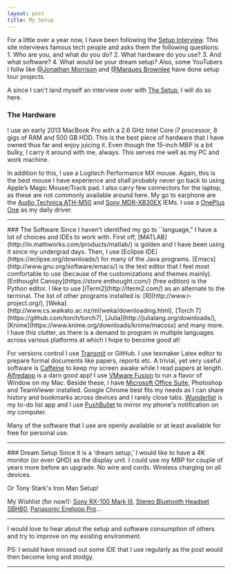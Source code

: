 ```yaml
---
layout: post
title: My Setup
---
```

For a little over a year now, I have been following the [Setup Interview](http://usesthis.com/). This site interviews famous tech people and asks them the following questions: 1. Who are you, and what do you do? 2. What hardware do you use? 3. And what software? 4. What would be your dream setup? Also, some YouTubers I follw like [@Jonathan Morrison](https://twitter.com/tldtoday) and [@Marques Brownlee](https://twitter.com/MKBHD) have done setup tour projects. 

A since I can't land myself an interview over with [The Setup](http://usesthis.com/), I will do so here.

### The Hardware
I use an early 2013 MacBook Pro with a 2.6 GHz Intel Core i7 processor, 8 gigs of RAM and 500 GB HDD. This is the best piece of hardware that I have owned thus far and enjoy juicing it. Even though the 15-inch MBP is a bit bulky, I carry it around with me, always. This serves me well as my PC and work machine. 

In addition to this, I use a Logitech Performance MX mouse. Again, this is the best mouse I have experience and shall probably never go back to using Apple’s Magic Mouse/Track pad. I also carry few connectors for the laptop, as these are not commonly available around here. My go to earphone are the [Audio Technica ATH-M50](http://www.audio-technica.com/cms/headphones/0edf909675b1be4d/) and [Sony MDR-XB30EX](http://www.sony.co.in/product/mdr-xb30ex) IEMs. I use a [OnePlus One](https://oneplus.net/) as my daily driver. 
<hr/>
### The Software
Since I haven’t identified my go to ``language," I have a lot of choices and IDEs to work with. First off, [MATLAB](http://in.mathworks.com/products/matlab/) is golden and I have been using it since my undergrad days. Then, I use [Eclipse IDE](https://eclipse.org/downloads/) for many of the Java programs. [Emacs](http://www.gnu.org/software/emacs/) is the text editor that I feel most comfortable to use (because of the customizations and themes mainly). [Enthought Canopy](https://store.enthought.com/) (free edition) is the Python editor. I like to use [iTerm2](http://iterm2.com/) as an alternate to the terminal. The list of other programs installed is: [R](http://www.r-project.org/), [Weka](http://www.cs.waikato.ac.nz/ml/weka/downloading.html), [Torch 7](https://github.com/torch/torch7), [Julia](http://julialang.org/downloads/), [Knime](https://www.knime.org/downloads/knime/macosx) and many more. I have this clutter, as there is a demand to program in multiple languages across various platforms at which I hope to become good at!

For versions control I use [Transmit](http://panic.com/transmit/) or GitHub. I use texmaker Latex editor to prepare formal documents like papers, reports etc. A trivial, yet very useful software is [Caffeine](http://lightheadsw.com/caffeine/) to keep my screen awake while I read papers at length. [Alfredapp](http://www.alfredapp.com/) is a darn good app! I use [VMware Fusion](http://www.vmware.com/in/products/fusion) to run a flavor of Window on my Mac. Beside these, I have [Microsoft Office Suite](www.microsoft.com/mac), Photoshop and TeamViewer installed. Google Chrome best fits my needs as I can share history and bookmarks across devices and I rarely close tabs. [Wunderlist](https://www.wunderlist.com) is my to-do list app and I use [PushBullet](https://www.pushbullet.com/) to mirror my phone's notification on my computer. 

Many of the software that I use are openly available or at least available for free for personal use.
<hr/>
### Dream Setup
Since it is a 'dream setup,' I would like to have a 4K monitor (or even QHD) as the display unit. I could use my MBP for couple of years more before an upgrade. 
No wire and cords. Wireless charging on all devices.

Or Tony Stark's Iron Man Setup!

My Wishlist (for now!): [Sony RX-100 Mark III](http://tinyurl.com/koyle2k), [Stereo Bluetooth Headset SBH80](http://tinyurl.com/potm2xe), [Panasonic Eneloop Pro](http://tinyurl.com/k23snrv)...

<hr/>
I would love to hear about the setup and software consumption of others and try to improve on my existing environment.

PS: I would have missed out some IDE that I use regularly as the post would then become long and stodgy.
<hr/>
